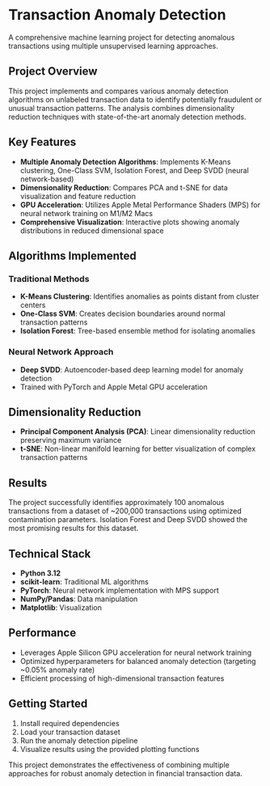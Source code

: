 # Transaction Anomaly Detection

A comprehensive machine learning project for detecting anomalous transactions using multiple unsupervised learning approaches.

## Project Overview

This project implements and compares various anomaly detection algorithms on unlabeled transaction data to identify potentially fraudulent or unusual transaction patterns. The analysis combines dimensionality reduction techniques with state-of-the-art anomaly detection methods.

## Key Features

- **Multiple Anomaly Detection Algorithms**: Implements K-Means clustering, One-Class SVM, Isolation Forest, and Deep SVDD (neural network-based)
- **Dimensionality Reduction**: Compares PCA and t-SNE for data visualization and feature reduction
- **GPU Acceleration**: Utilizes Apple Metal Performance Shaders (MPS) for neural network training on M1/M2 Macs
- **Comprehensive Visualization**: Interactive plots showing anomaly distributions in reduced dimensional space

## Algorithms Implemented

### Traditional Methods
- **K-Means Clustering**: Identifies anomalies as points distant from cluster centers
- **One-Class SVM**: Creates decision boundaries around normal transaction patterns
- **Isolation Forest**: Tree-based ensemble method for isolating anomalies

### Neural Network Approach
- **Deep SVDD**: Autoencoder-based deep learning model for anomaly detection
- Trained with PyTorch and Apple Metal GPU acceleration

## Dimensionality Reduction

- **Principal Component Analysis (PCA)**: Linear dimensionality reduction preserving maximum variance
- **t-SNE**: Non-linear manifold learning for better visualization of complex transaction patterns

## Results

The project successfully identifies approximately 100 anomalous transactions from a dataset of ~200,000 transactions using optimized contamination parameters. Isolation Forest and Deep SVDD showed the most promising results for this dataset.

## Technical Stack

- **Python 3.12**
- **scikit-learn**: Traditional ML algorithms
- **PyTorch**: Neural network implementation with MPS support
- **NumPy/Pandas**: Data manipulation
- **Matplotlib**: Visualization

## Performance

- Leverages Apple Silicon GPU acceleration for neural network training
- Optimized hyperparameters for balanced anomaly detection (targeting ~0.05% anomaly rate)
- Efficient processing of high-dimensional transaction features

## Getting Started

1. Install required dependencies
2. Load your transaction dataset
3. Run the anomaly detection pipeline
4. Visualize results using the provided plotting functions

This project demonstrates the effectiveness of combining multiple approaches for robust anomaly detection in financial transaction data.

